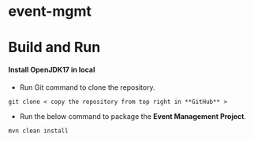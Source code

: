 # event-mgmt
# Build and Run
#### Install OpenJDK17 in local

- Run Git command to clone the repository.
```aidl
git clone < copy the repository from top right in **GitHub** >
```

- Run the below command to package the **Event Management Project**.
```
mvn clean install
```
